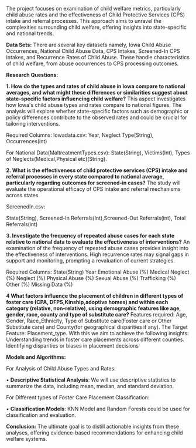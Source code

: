 The project focuses on examination of child welfare metrics, particularly child abuse rates and the effectiveness of Child Protective Services (CPS) intake and referral processes. This approach aims to unravel the complexities surrounding child welfare, offering insights into state-specific and national trends.

**Data Sets:** There are several key datasets namely, Iowa Child Abuse Occurrences, National Child Abuse Data, CPS Intakes, Screened-In CPS Intakes, and Recurrence Rates of Child Abuse. These handle characteristics of child welfare, from abuse occurrences to CPS processing outcomes.

**Research Questions:**

**1.	How do the types and rates of child abuse in Iowa compare to national averages, and what might these differences or similarities suggest about state-specific factors influencing child welfare?**
This aspect investigates how Iowa's child abuse types and rates compare to national figures. The analysis will explore whether state-specific factors such as demographic or policy differences contribute to the observed rates and could be crucial for tailoring interventions.

Required Columns: Iowadata.csv:  Year, Neglect Type(String), Occurrences(int)

For National Data(MaltreatmentTypes.csv): State(String), Victims(Int), Types of Neglects(Medical,Physical etc)(String).


**2.	What is the effectiveness of child protective services (CPS) intake and referral processes in every state compared to national average, particularly regarding outcomes for screened-in cases?**
The study will evaluate the operational efficacy of CPS intake and referral mechanisms across states.

ScreenedIn.csv:

State(String), Screened-In Referrals(Int),Screened-Out Referrals(int), Total Referrals(int)

**3.	Investigate the frequency of repeated abuse cases for each state relative to national data to evaluate the effectiveness of interventions?**
An examination of the frequency of repeated abuse cases provides insight into the effectiveness of interventions. High recurrence rates may signal gaps in support and monitoring, prompting a revaluation of current strategies.

Required Columns: State(String)	Year	Emotional Abuse (%)	Medical Neglect (%)	Neglect (%)	Physical Abuse (%)	Sexual Abuse (%)	Trafficking (%)	Other (%)	Missing Data (%)

****4** What factors influence the placement of children in different types of foster care (CPA, DFPS,Kinship,adoptive homes) and within each category (relative, non-relative), using demographic features like age, gender, race,  county and type of substitute care?**
Features required: Age, Gender, Race_Ethnicity, Type of Substitute care(Foster care or Other Substitute care) and County(for geographical disparities if any).
The Target Feature: Placement_type.
With this we aim to achieve the following insights:
Understanding trends in foster care placements across different counties.
Identifying disparities or biases in placement decisions 


**Models and Algorithms:**

For Analysis of Child Abuse Types and Rates:

•	**Descriptive Statistical Analysis**: We will use descriptive statistics to summarize the data, including mean, median, and standard deviation.


For Different types of Foster Care Placement Classification:

•	**Classification Models**: KNN Model and Random Forests could be used for classification and evaluation.

**Conclusion:**
The ultimate goal is to distill actionable insights from these analyses, offering evidence-based recommendations for enhancing child welfare systems. 




